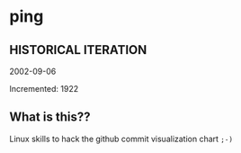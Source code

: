 # ping

## HISTORICAL ITERATION
2002-09-06

Incremented: 1922

## What is this?? 
Linux skills to hack the github commit visualization chart `;-)`
